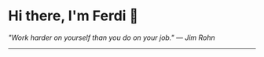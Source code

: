 <h1>Hi there, I'm Ferdi 👋</h1>

<p><em>
  "Work harder on yourself than you do on your job." — Jim Rohn
</em></p>

---
